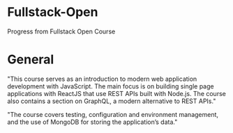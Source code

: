 # Fullstack-Open

Progress from Fullstack Open Course

# General

"This course serves as an introduction to modern web application development with JavaScript. The main focus is on building single page applications with ReactJS that use REST APIs built with Node.js. The course also contains a section on GraphQL, a modern alternative to REST APIs."

"The course covers testing, configuration and environment management, and the use of MongoDB for storing the application’s data."